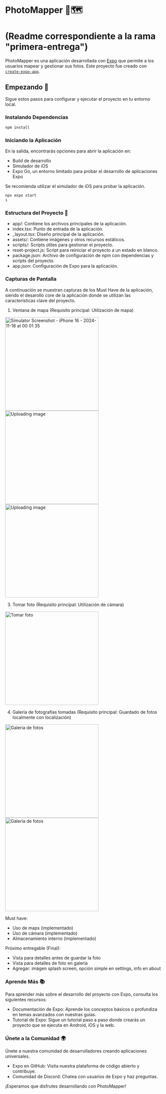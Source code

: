 # PhotoMapper 📸🗺️ 
# (Readme correspondiente a la rama "primera-entrega")

PhotoMapper es una aplicación desarrollada con [Expo](https://expo.dev) que permite a los usuarios mapear y gestionar sus fotos. Este proyecto fue creado con [`create-expo-app`](https://www.npmjs.com/package/create-expo-app).

## Empezando 🚀

Sigue estos pasos para configurar y ejecutar el proyecto en tu entorno local.

### Instalando Dependencias

```bash
npm install
```

### Iniciando la Aplicación

En la salida, encontrarás opciones para abrir la aplicación en:

- Build de desarrollo
- Simulador de iOS
- Expo Go, un entorno limitado para probar el desarrollo de aplicaciones Expo

Se recomienda utilizar el simulador de iOS para probar la aplicación.

```bash
npx expo start
i
```

### Estructura del Proyecto 📂

- app/: Contiene los archivos principales de la aplicación.
- index.tsx: Punto de entrada de la aplicación.
- \_layout.tsx: Diseño principal de la aplicación.
- assets/: Contiene imágenes y otros recursos estáticos.
- scripts/: Scripts útiles para gestionar el proyecto.
- reset-project.js: Script para reiniciar el proyecto a un estado en blanco.
- package.json: Archivo de configuración de npm con dependencias y scripts del proyecto.
- app.json: Configuración de Expo para la aplicación.

### Capturas de Pantalla

A continuación se muestran capturas de los Must Have de la aplicación, siendo el desarollo core de la aplicación donde se utilizan las características clave del proyecto.

1. Ventana de mapa (Requisito principal: Utilización de mapa)
<img src="https://github.com/user-attachments/assets/dd089d16-edf8-4d0f-a8db-20c014e5dc4d" alt="Simulator Screenshot - iPhone 16 - 2024-11-18 at 00 01 35" width="300"/>
<img src="https://github.com/user-attachments/assets/bf39fbc0-1434-4999-b6a6-81b6b11029a3" alt="Uploading image" width="300"/>
<img src="https://github.com/user-attachments/assets/bea7a671-44d6-4ece-b1d6-910eb58a727e" alt="Uploading image" width="300"/>

3. Tomar foto (Requisito principal: Utilización de cámara)
<img src="https://github.com/user-attachments/assets/bbf8565f-30ca-45be-a70b-e038e102646d" alt="Tomar foto" width="300"/>

4. Galería de fotografías tomadas (Requisito principal: Guardado de fotos localmente con localización)
<img src="https://github.com/user-attachments/assets/ab5a934c-38de-4e66-b1b8-1abe22d0e118" alt="Galería de fotos" width="300"/>
<img src="https://github.com/user-attachments/assets/a9865362-8321-418d-a5f9-7fbe02cba27f" alt="Galería de fotos" width="300"/>

Must have:
- Uso de maps (implementado)
- Uso de cámara (implementado)
- Almacenamiento interno (implementado)

Próximo entregable (Final):
- Vista para detalles antes de guardar la foto
- Vista para detalles de foto en galería
- Agregar: imágen splash screen, opción simple en settings, info en about



### Aprende Más 📚

Para aprender más sobre el desarrollo del proyecto con Expo, consulta los siguientes recursos:

- Documentación de Expo: Aprende los conceptos básicos o profundiza en temas avanzados con nuestras guías.
- Tutorial de Expo: Sigue un tutorial paso a paso donde crearás un proyecto que se ejecuta en Android, iOS y la web.

### Únete a la Comunidad 🌍

Únete a nuestra comunidad de desarrolladores creando aplicaciones universales.

- Expo en GitHub: Visita nuestra plataforma de código abierto y contribuye.
- Comunidad de Discord: Chatea con usuarios de Expo y haz preguntas.

¡Esperamos que disfrutes desarrollando con PhotoMapper!
